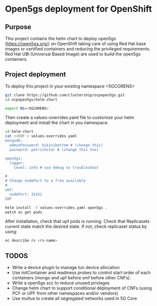 # Open5gs deployment for OpenShift

## Purpose

This project contains the helm chart to deploy open5gs (https://open5gs.org/) on OpenShift taking care of using Red Hat base images or certified containers and reducing the privileged requirements.
Red Hat UBI (Universal Based Image) are used to build the open5gs containers.


## Project deployment

To deploy this project in your existing namespace <5GCORENS>

```bash
git clone https://github.com/clustership/ocpopen5gs.git
cd ocpopen5gs/helm-chart

export NS=<5GCORENS>
```


Then create a values-overrides.yaml file to customize your helm deployment and install the chart in you namespace.

```bash
cd helm-chart
cat <<EOF > values-overrides.yaml
mongodb:
  adminPassword: bikinibottom # (change this)
  password: patrickstar # (change this too)

open5gs:
  logger:
    level: info # use debug to troubleshoot

#
# Change nodePort to a free available
#
amf:
  nodePort: 31412 
EOF

helm install -f values-overrides.yaml open5gs .
watch oc get pods

```


After installation, check that upf pods is running. Check that Replicasets current state match the desired state.
If not, check replicaset status by using:

```bash
oc describe rs <rs-name>
```

## TODOS

* Write a device plugin to manage tun device allocation
* Use initContainer and readiness probes to control start order of each containers (mongo and upf before smf before other CNFs).
* Write a open5gs scc to reduce unused privleges
* Change helm chart to support conditional déployment of CNFs (using PCF or UPF from other namespaces and/or vendors)
* Use multus to create all segregated networks used in 5G Core
